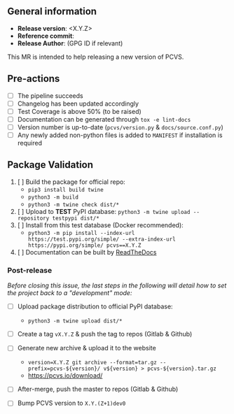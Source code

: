 ## General information

* **Release version**: <X.Y.Z>
* **Reference commit**: <SHA>
* **Release Author**: <Name> (GPG ID if relevant)

This MR is intended to help releasing a new version of PCVS.

## Pre-actions

* [ ] The pipeline succeeds
* [ ] Changelog has been updated accordingly
* [ ] Test Coverage is above 50% (to be raised)
* [ ] Documentation can be generated through `tox -e lint-docs`
* [ ] Version number is up-to-date (`pcvs/version.py` & `docs/source.conf.py`)
* [ ] Any newly added non-python files is added to `MANIFEST` if installation is
  required

## Package Validation

1. [ ] Build the package for official repo:
    * `pip3 install build twine`
    * `python3 -m build`
    * `python3 -m twine check dist/*`
2. [ ] Upload to **TEST** PyPI database: `python3 -m twine upload --repository
   testpypi dist/*`
3. [ ] Install from this test database (Docker recommended):
    * `python3 -m pip install --index-url https://test.pypi.org/simple/ --extra-index-url https://pypi.org/simple/ pcvs==X.Y.Z`
4. [ ] Documentation can be built by [ReadTheDocs](https://readthedocs.org)

### Post-release

*Before closing this issue, the last steps in the following will detail how to
set the project back to a "development" mode:*
* [ ] Upload package distribution to official PyPI database:
    * `python3 -m twine upload dist/*`
* [ ] Create a tag `vX.Y.Z` & push the tag to repos (Gitlab & Github)
* [ ] Generate new archive & upload it to the website
    * `version=X.Y.Z git archive --format=tar.gz --prefix=pcvs-${version}/ v${version} > pcvs-${version}.tar.gz`
    * https://pcvs.io/download/
* [ ] After-merge, push the master to repos (Gitlab & Github)
* [ ] Bump PCVS version to `X.Y.(Z+1)dev0`

